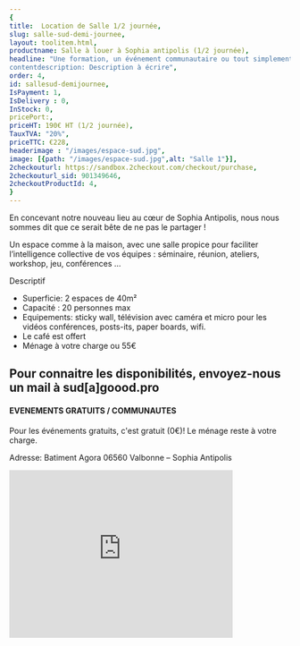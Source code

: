 ```yaml
---
{
title:  Location de Salle 1/2 journée,
slug: salle-sud-demi-journee,
layout: toolitem.html,
productname: Salle à louer à Sophia antipolis (1/2 journée),
headline: "Une formation, un événement communautaire ou tout simplement besoin de sortir du cadre, notre locaux Goood Sud peuvent vous accueillir.
contentdescription: Description à écrire",
order: 4,
id: sallesud-demijournee,
IsPayment: 1,
IsDelivery : 0,
InStock: 0,
pricePort:, 
priceHT: 190€ HT (1/2 journée),
TauxTVA: "20%",
priceTTC: €228,
headerimage : "/images/espace-sud.jpg",
image: [{path: "/images/espace-sud.jpg",alt: "Salle 1"}],
2checkouturl: https://sandbox.2checkout.com/checkout/purchase,
2checkouturl_sid: 901349646,
2checkoutProductId: 4,
}
---
```

En concevant notre nouveau lieu au cœur de Sophia Antipolis, nous nous sommes dit que ce serait bête de ne pas le partager !

Un espace comme à la maison, avec une salle propice pour faciliter l’intelligence collective de vos équipes : séminaire, réunion, ateliers, workshop, jeu, conférences …

Descriptif

* Superficie: 2 espaces de 40m²
* Capacité : 20 personnes max
* Equipements: sticky wall, télévision avec caméra et micro pour les vidéos conférences, posts-its, paper boards, wifi.
* Le café est offert
* Ménage à votre charge ou 55€


## Pour connaitre les disponibilités, envoyez-nous un mail à sud[a]goood.pro ##

#### EVENEMENTS GRATUITS / COMMUNAUTES ####
Pour les événements gratuits, c'est gratuit (0€)!
Le ménage reste à votre charge.

Adresse:
Batiment Agora 06560 Valbonne – Sophia Antipolis
<iframe src="https://www.google.com/maps/embed?pb=!1m14!1m8!1m3!1d46217.73948942824!2d7.05493!3d43.614688!3m2!1i1024!2i768!4f13.1!3m3!1m2!1s0x0%3A0xf420fcad665148c7!2sGoood+*21+Sophia+Antipolis!5e0!3m2!1sfr!2sfr!4v1496676055137" width="400" height="300" frameborder="0" style="border:0" allowfullscreen></iframe>
